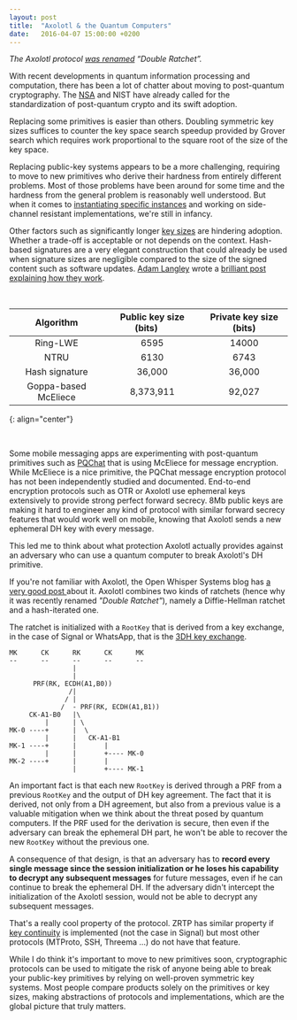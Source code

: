```yaml
---
layout: post
title:  "Axolotl & the Quantum Computers"
date:   2016-04-07 15:00:00 +0200
---
```


*The Axolotl protocol [was renamed](https://whispersystems.org/blog/signal-inside-and-out/) “Double Ratchet”.*

With recent developments in quantum information processing and computation, there has been a lot of chatter about moving to post-quantum cryptography. The [NSA](/blog/2016/01/27/NSA-QC/) and NIST have already called for the standardization of post-quantum crypto and its swift adoption.

Replacing some primitives is easier than others. Doubling symmetric key sizes suffices to counter the key space search speedup provided by Grover search which requires work proportional to the square root of the size of the key space.

Replacing public-key systems appears to be a more challenging, requiring to move to new primitives who derive their hardness from entirely different problems. Most of those problems have been around for some time and the hardness from the general problem is reasonably well understood. But when it comes to [instantiating specific instances](http://eprint.iacr.org/2016/351) and working on side-channel resistant implementations, we're still in infancy.

Other factors such as significantly longer [key sizes](https://en.wikipedia.org/wiki/Post-quantum_cryptography#Key_size_table) are hindering adoption. Whether a trade-off is acceptable or not depends on the context. Hash-based signatures are a very elegant construction that could already be used when signature sizes are negligible compared to the size of the signed content such as software updates. [Adam Langley](https://twitter.com/agl__) wrote a [brilliant post explaining how they work](https://www.imperialviolet.org/2013/07/18/hashsig.html).

<br>

| Algorithm             | Public key size (bits) &nbsp;&nbsp;&nbsp;&nbsp; | Private key size (bits) |
|:----------------------: |:----------------------:|:-----------------------:|
| Ring-LWE              | 6595                   | 14000                   |
| NTRU                  | 6130                   | 6743                    |
| Hash signature        | 36,000                 | 36,000                  |
| Goppa-based McEliece  | 8,373,911              | 92,027                  |
{: align="center"}

<br>

Some mobile messaging apps are experimenting with post-quantum primitives such as [PQChat](https://post-quantum.com/pqchat) that is using McEliece for message encryption. While McEliece is a nice primitive, the PQChat message encryption protocol has not been independently studied and documented. End-to-end encryption protocols such as OTR or Axolotl use ephemeral keys extensively to provide strong perfect forward secrecy. 8Mb public keys are making it hard to engineer any kind of protocol with similar forward secrecy features that would work well on mobile, knowing that Axolotl sends a new ephemeral DH key with every message.

This led me to think about what protection Axolotl actually provides against an adversary who can use a quantum computer to break Axolotl's DH primitive.

If you're not familiar with Axolotl, the Open Whisper Systems blog has [a very good post ](https://whispersystems.org/blog/advanced-ratcheting/) about it. Axolotl combines two kinds of ratchets (hence why it was recently renamed *"Double Ratchet"*), namely a Diffie-Hellman ratchet and a hash-iterated one.

The ratchet is initialized with a `RootKey` that is derived from a key exchange, in the case of Signal or WhatsApp, that is the [3DH key exchange](https://whispersystems.org/blog/simplifying-otr-deniability/).

```
MK      CK      RK      CK      MK
--      --      --      --      --
                |
                |
      PRF(RK, ECDH(A1,B0))
               /|
              / |
             /  - PRF(RK, ECDH(A1,B1))
     CK-A1-B0   |\
         |      | \
MK-0 ----+      |  \
         |      |   CK-A1-B1
MK-1 ----+      |       |
         |      |       +---- MK-0
MK-2 ----+      |       |
                |       +---- MK-1
```

An important fact is that each new `RootKey` is derived through a PRF from a previous `RootKey` and the output of DH key agreement. The fact that it is derived, not only from a DH agreement, but also from a previous value is a valuable mitigation when we think about the threat posed by quantum computers. If the PRF used for the derivation is secure, then even if the adversary can break the ephemeral DH part, he won't be able to recover the new `RootKey` without the previous one.

A consequence of that design, is that an adversary has to **record every single message since the session initialization or he loses his capability to decrypt any subsequent messages** for future messages, even if he can continue to break the ephemeral DH. If the adversary didn't intercept the initialization of the Axolotl session, would not be able to decrypt any subsequent messages.

That's a really cool property of the protocol. ZRTP has similar property if [key continuity](http://zfoneproject.com/faq.html#keycontinuity) is implemented (not the case in Signal) but most other protocols (MTProto, SSH, Threema ...) do not have that feature.

While I do think it's important to move to new primitives soon, cryptographic protocols can be used to mitigate the risk of anyone being able to break your public-key primitives by relying on well-proven symmetric key systems. Most people compare products solely on the primitives or key sizes, making abstractions of protocols and implementations, which are the global picture that truly matters.
